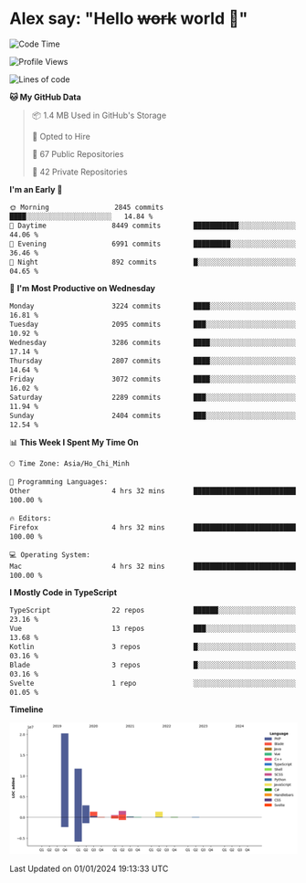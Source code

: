 # Alex say: "Hello ~~work~~ world 🐾"

<!--START_SECTION:waka-->
![Code Time](http://img.shields.io/badge/Code%20Time-1%2C066%20hrs%2055%20mins-blue)

![Profile Views](http://img.shields.io/badge/Profile%20Views-2-blue)

![Lines of code](https://img.shields.io/badge/From%20Hello%20World%20I%27ve%20Written-40.2%20million%20lines%20of%20code-blue)

**🐱 My GitHub Data** 

> 📦 1.4 MB Used in GitHub's Storage 
 > 
> 💼 Opted to Hire
 > 
> 📜 67 Public Repositories 
 > 
> 🔑 42 Private Repositories 
 > 
**I'm an Early 🐤** 

```text
🌞 Morning                2845 commits        ████░░░░░░░░░░░░░░░░░░░░░   14.84 % 
🌆 Daytime                8449 commits        ███████████░░░░░░░░░░░░░░   44.06 % 
🌃 Evening                6991 commits        █████████░░░░░░░░░░░░░░░░   36.46 % 
🌙 Night                  892 commits         █░░░░░░░░░░░░░░░░░░░░░░░░   04.65 % 
```
📅 **I'm Most Productive on Wednesday** 

```text
Monday                   3224 commits        ████░░░░░░░░░░░░░░░░░░░░░   16.81 % 
Tuesday                  2095 commits        ███░░░░░░░░░░░░░░░░░░░░░░   10.92 % 
Wednesday                3286 commits        ████░░░░░░░░░░░░░░░░░░░░░   17.14 % 
Thursday                 2807 commits        ████░░░░░░░░░░░░░░░░░░░░░   14.64 % 
Friday                   3072 commits        ████░░░░░░░░░░░░░░░░░░░░░   16.02 % 
Saturday                 2289 commits        ███░░░░░░░░░░░░░░░░░░░░░░   11.94 % 
Sunday                   2404 commits        ███░░░░░░░░░░░░░░░░░░░░░░   12.54 % 
```


📊 **This Week I Spent My Time On** 

```text
🕑︎ Time Zone: Asia/Ho_Chi_Minh

💬 Programming Languages: 
Other                    4 hrs 32 mins       █████████████████████████   100.00 % 

🔥 Editors: 
Firefox                  4 hrs 32 mins       █████████████████████████   100.00 % 

💻 Operating System: 
Mac                      4 hrs 32 mins       █████████████████████████   100.00 % 
```

**I Mostly Code in TypeScript** 

```text
TypeScript               22 repos            ██████░░░░░░░░░░░░░░░░░░░   23.16 % 
Vue                      13 repos            ███░░░░░░░░░░░░░░░░░░░░░░   13.68 % 
Kotlin                   3 repos             █░░░░░░░░░░░░░░░░░░░░░░░░   03.16 % 
Blade                    3 repos             █░░░░░░░░░░░░░░░░░░░░░░░░   03.16 % 
Svelte                   1 repo              ░░░░░░░░░░░░░░░░░░░░░░░░░   01.05 % 
```



**Timeline**

![Lines of Code chart](https://raw.githubusercontent.com/alexzvn/alexzvn/main/assets/bar_graph.png)


 Last Updated on 01/01/2024 19:13:33 UTC
<!--END_SECTION:waka-->
